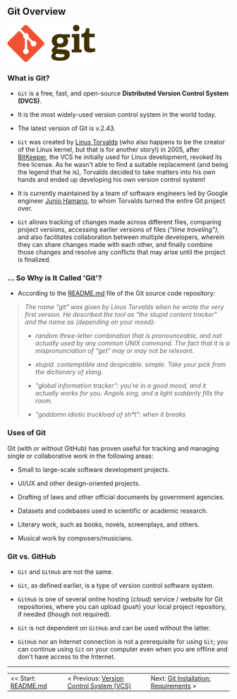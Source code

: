 ## Git Overview

<div>
    <img 
        src="../img/Git-logo.svg" 
        alt="git logo" 
        width="200">
</div>

### What is Git?
- `Git` is a free, fast, and open-source **Distributed Version Control System (DVCS)**.

- It is the most widely-used version control system in the world today.

- The latest version of Git is v.2.43.

- `Git` was created by [Linus Torvalds](https://en.wikipedia.org/wiki/Linus_Torvalds) (who also happens to be the creator of the Linux kernel, but that is for another story!) in 2005, after [BitKeeper](https://www.bitkeeper.org/), the VCS he initially used for Linux development, revoked its free license. As he wasn't able to find a suitable replacement (and being the legend that he is), Torvalds decided to take matters into his own hands and ended up developing his own version control system!

- It is currently maintained by a team of software engineers led by Google engineer [Junio Hamano](https://simple.wikipedia.org/wiki/Junio_Hamano), to whom Torvalds turned the entire Git project over.

- `Git` allows tracking of changes made across different files, comparing project versions, accessing earlier versions of files *("time traveling")*, and also facilitates collaboration between multiple developers, wherein they can share changes made with each other, and finally combine those changes and resolve any conflicts that may arise until the project is finalized.


### ... So Why is It Called 'Git'?

- According to the [README.md](https://github.com/git/git/blob/master/README.md) file of the Git source code repository:

> <i>The name "git" was given by Linus Torvalds when he wrote the very first version. He described the tool as "the stupid content tracker" and the name as (depending on your mood):
>
> - random three-letter combination that is pronounceable, and not actually used by any common UNIX command. The fact that it is a mispronunciation of "get" may or may not be relevant.
>
> - stupid. contemptible and despicable. simple. Take your pick from the dictionary of slang.
>
> - "global information tracker": you're in a good mood, and it actually works for you. Angels sing, and a light suddenly fills the room.
> 
> - "goddamn idiotic truckload of sh*t": when it breaks</i>


### Uses of Git

Git (with or without GitHub) has proven useful for tracking and managing single or collaborative work in the following areas:

- Small to large-scale software development projects.

- UI/UX and other design-oriented projects.

- Drafting of laws and other official documents by government agencies.

- Datasets and codebases used in scientific or academic research.

- Literary work, such as books, novels, screenplays, and others.

- Musical work by composers/musicians.


### Git vs. GitHub

- `Git` and `GitHub` are not the same.

- `Git`, as defined earlier, is a type of version control software system.

- `GitHub` is one of several online hosting (*cloud*) service / website for Git repositories, where you can upload (*push*) your local project repository, if needed (though not required).

- `Git` is not dependent on `GitHub` and can be used without the latter.

- `GitHub` nor an Internet connection is not a prerequisite for using `Git`; you can continue using `Git` on your computer even when you are offline and don't have access to the Internet.

<hr>

<table align="center">
   <tbody>
      <tr>
        <td>
            << Start: <a href="/README.md">README.md</a>
        </td>
        <td>
            < Previous: <a href="/assets/s1/ch01.md">Version Control System (VCS)</a>
        </td>
        <td>
            Next: <a href="/assets/s2/ch03.md">Git Installation: Requirements</a> >
        </td>
      </tr>
   </tbody>
</table>